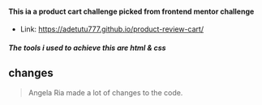 #### This ia a product cart challenge picked from frontend mentor challenge

- Link: https://adetutu777.github.io/product-review-cart/

##### The tools i used to achieve this are html & css

## changes
> Angela Ria made a lot of changes to the code.